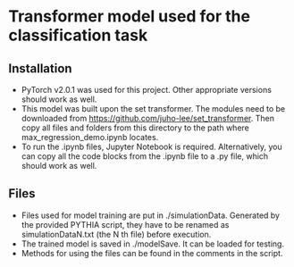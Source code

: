 # Transformer model used for the classification task

## Installation

- PyTorch v2.0.1 was used for this project. Other appropriate versions should work as well.
- This model was built upon the set transformer. The modules need to be downloaded from https://github.com/juho-lee/set_transformer. Then copy all files and folders from this directory to the path where max_regression_demo.ipynb locates.
- To run the .ipynb files, Jupyter Notebook is required. Alternatively, you can copy all the code blocks from the .ipynb file to a .py file, which should work as well.

## Files

- Files used for model training are put in ./simulationData. Generated by the provided PYTHIA script, they have to be renamed as simulationDataN.txt (the N th file) before execution.
- The trained model is saved in ./modelSave. It can be loaded for testing.
- Methods for using the files can be found in the comments in the script.


